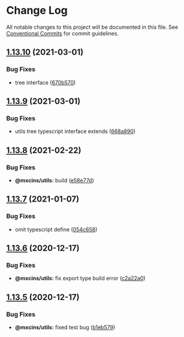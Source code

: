 # Change Log

All notable changes to this project will be documented in this file.
See [Conventional Commits](https://conventionalcommits.org) for commit guidelines.

## [1.13.10](https://github.com/maxiaochuan/mxcins/tree/master/packages/mxcins-utils/compare/@mxcins/utils@1.13.9...@mxcins/utils@1.13.10) (2021-03-01)


### Bug Fixes

* tree interface ([670b570](https://github.com/maxiaochuan/mxcins/tree/master/packages/mxcins-utils/commit/670b57049a641c8ac9f9f82a6e62bfd756fde97e))





## [1.13.9](https://github.com/maxiaochuan/mxcins/tree/master/packages/mxcins-utils/compare/@mxcins/utils@1.13.8...@mxcins/utils@1.13.9) (2021-03-01)


### Bug Fixes

* utils tree typescript interface extends ([668a890](https://github.com/maxiaochuan/mxcins/tree/master/packages/mxcins-utils/commit/668a890a5f850bd571d0cf5cd3b4b3e75676fc51))





## [1.13.8](https://github.com/maxiaochuan/mxcins/tree/master/packages/mxcins-utils/compare/@mxcins/utils@1.13.7...@mxcins/utils@1.13.8) (2021-02-22)


### Bug Fixes

* **@mxcins/utils:** build ([e58e77d](https://github.com/maxiaochuan/mxcins/tree/master/packages/mxcins-utils/commit/e58e77d4805eafa1f3b7ba4957c76f90013f7e24))





## [1.13.7](https://github.com/maxiaochuan/mxcins/tree/master/packages/mxcins-utils/compare/@mxcins/utils@1.13.6...@mxcins/utils@1.13.7) (2021-01-07)


### Bug Fixes

* omit typescript define ([054c658](https://github.com/maxiaochuan/mxcins/tree/master/packages/mxcins-utils/commit/054c6589e259a6bb2195fc998dd4fdece4b50aa0))





## [1.13.6](https://github.com/maxiaochuan/mxcins/tree/master/packages/mxcins-utils/compare/@mxcins/utils@1.13.5...@mxcins/utils@1.13.6) (2020-12-17)


### Bug Fixes

* **@mxcins/utils:** fix export type build error ([c2a22a0](https://github.com/maxiaochuan/mxcins/tree/master/packages/mxcins-utils/commit/c2a22a09f997ce3809a614ebbc0af87ec117e07d))





## [1.13.5](https://github.com/maxiaochuan/mxcins/tree/master/packages/mxcins-utils/compare/@mxcins/utils@1.13.4...@mxcins/utils@1.13.5) (2020-12-17)


### Bug Fixes

* **@mxcins/utils:** fixed test bug ([b1eb579](https://github.com/maxiaochuan/mxcins/tree/master/packages/mxcins-utils/commit/b1eb5799447430f618860779038f9e186d54200c))
